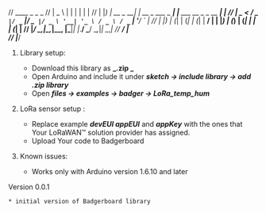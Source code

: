//    ____            _                 _                         _ 
//   |  _ \          | |               | |                       | |
//   | |_) | __ _  __| | __ _  ___ _ __| |__   ___   __ _ _ __ __| |
//   |  _ < / _` |/ _` |/ _` |/ _ \ '__| '_ \ / _ \ / _` | '__/ _` |
//   | |_) | (_| | (_| | (_| |  __/ |  | |_) | (_) | (_| | | | (_| |
//   |____/ \__,_|\__,_|\__, |\___|_|  |_.__/ \___/ \__,_|_|  \__,_|
//                       __/ |                                      
//                      |___/                                                                                                                            
1. Library setup:
	* Download this library as **_.zip _**
	* Open Arduino and include it under **_sketch -> include library -> add .zip library_**
	* Open **_files -> examples -> badger -> LoRa_temp_hum_**

2. LoRa sensor setup :

	* Replace example **_devEUI appEUI_** and **_appKey_** with the ones that Your LoRaWAN™ solution provider has assigned.  
	* Upload Your code to Badgerboard

3. Known issues:

	* Works only with Arduino version 1.6.10 and later

Version 0.0.1

	* initial version of Badgerboard library



